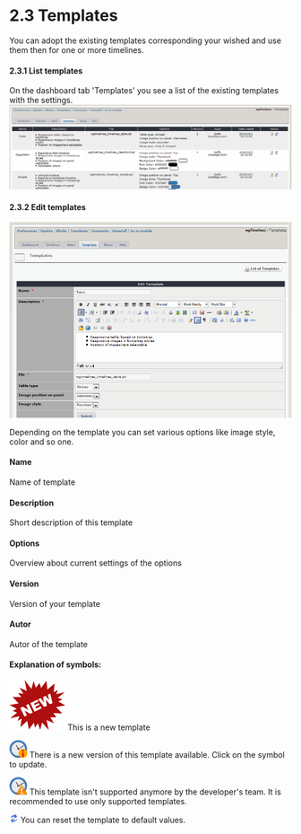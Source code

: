 # 2.3 Templates

You can adopt the existing templates corresponding your wished and use them then for one or more timelines.

#### 2.3.1 List templates
On the dashboard tab 'Templates' you see a list of the existing templates with the settings.
![](../assets/2admin_templates_list.png)

#### 2.3.2 Edit templates
![](../assets/2admin_templates_edit.png)

Depending on the template you can set various options like image style, color and so one.

#### Name
Name of template

#### Description
Short description of this template

#### Options
Overview about current settings of the options

#### Version
Version of your template

#### Autor
Autor of the template

#### Explanation of symbols:
![](../assets/newtemplate.png) This is a new template

![](../assets/newversion.png) There is a new version of this template available. Click on the symbol to update.

![](../assets/notsupported.png) This template isn't supported anymore by the developer's team. It is recommended to use only supported templates.

![](../assets/reset.png) You can reset the template to default values.